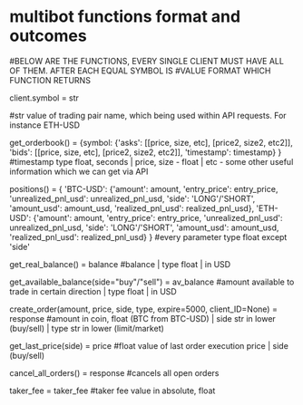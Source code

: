 # multibot functions format and outcomes

#BELOW ARE THE FUNCTIONS, EVERY SINGLE CLIENT MUST HAVE ALL OF THEM. AFTER EACH EQUAL SYMBOL IS
#VALUE FORMAT WHICH FUNCTION RETURNS

client.symbol = str

#str value of trading pair name, which being used within API requests. For instance ETH-USD

get_orderbook() = {symbol:
                       {'asks': [[price, size, etc], [price2, size2, etc2]],
                         'bids': [[price, size, etc], [price2, size2, etc2]],
                         'timestamp': timestamp}
                   }
#timestamp type float, seconds | price, size - float | etc - some other useful information which we can get via API

positions() = {
    'BTC-USD':
        {'amount': amount, 'entry_price': entry_price, 'unrealized_pnl_usd': unrealized_pnl_usd, 'side': 'LONG'/'SHORT',
         'amount_usd': amount_usd, 'realized_pnl_usd': realized_pnl_usd},
    'ETH-USD':
        {'amount': amount, 'entry_price': entry_price, 'unrealized_pnl_usd': unrealized_pnl_usd, 'side': 'LONG'/'SHORT',
         'amount_usd': amount_usd, 'realized_pnl_usd': realized_pnl_usd}
}
#every parameter type float except 'side'

get_real_balance() = balance
#balance | type float | in USD

get_available_balance(side="buy"/"sell") = av_balance
#amount available to trade in certain direction | type float | in USD

create_order(amount, price, side, type, expire=5000, client_ID=None) = response
#amount in coin, float (BTC from BTC-USD) | side str in lower (buy/sell) | type str in lower (limit/market)

get_last_price(side) = price
#float value of last order execution price | side (buy/sell)

cancel_all_orders() = response
#cancels all open orders

taker_fee = taker_fee
#taker fee value in absolute, float





